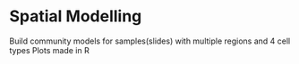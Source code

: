 # Spatial Modelling 
Build community models for samples(slides) with multiple regions and 4 cell types
Plots made in R
